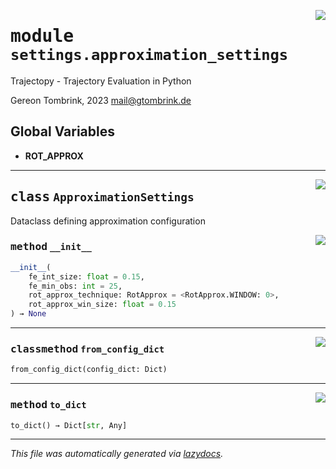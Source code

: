 <!-- markdownlint-disable -->

<a href="../trajectopy_core/settings/approximation_settings.py#L0"><img align="right" style="float:right;" src="https://img.shields.io/badge/-source-cccccc?style=flat-square"></a>

# <kbd>module</kbd> `settings.approximation_settings`
Trajectopy - Trajectory Evaluation in Python 

Gereon Tombrink, 2023 mail@gtombrink.de 

**Global Variables**
---------------
- **ROT_APPROX**


---

<a href="../trajectopy_core/settings/approximation_settings.py#L20"><img align="right" style="float:right;" src="https://img.shields.io/badge/-source-cccccc?style=flat-square"></a>

## <kbd>class</kbd> `ApproximationSettings`
Dataclass defining approximation configuration 

<a href="../<string>"><img align="right" style="float:right;" src="https://img.shields.io/badge/-source-cccccc?style=flat-square"></a>

### <kbd>method</kbd> `__init__`

```python
__init__(
    fe_int_size: float = 0.15,
    fe_min_obs: int = 25,
    rot_approx_technique: RotApprox = <RotApprox.WINDOW: 0>,
    rot_approx_win_size: float = 0.15
) → None
```








---

<a href="../trajectopy_core/settings/approximation_settings.py#L29"><img align="right" style="float:right;" src="https://img.shields.io/badge/-source-cccccc?style=flat-square"></a>

### <kbd>classmethod</kbd> `from_config_dict`

```python
from_config_dict(config_dict: Dict)
```





---

<a href="../trajectopy_core/settings/approximation_settings.py#L45"><img align="right" style="float:right;" src="https://img.shields.io/badge/-source-cccccc?style=flat-square"></a>

### <kbd>method</kbd> `to_dict`

```python
to_dict() → Dict[str, Any]
```








---

_This file was automatically generated via [lazydocs](https://github.com/ml-tooling/lazydocs)._

